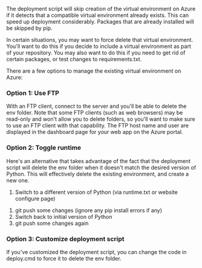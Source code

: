 The deployment script will skip creation of the virtual environment on Azure if it detects that a compatible virtual environment already exists.  This can speed up deployment considerably.  Packages that are already installed will be skipped by pip.

In certain situations, you may want to force delete that virtual environment.  You'll want to do this if you decide to include a virtual environment as part of your repository.  You may also want to do this if you need to get rid of certain packages, or test changes to requirements.txt.

There are a few options to manage the existing virtual environment on Azure:

### Option 1: Use FTP
<!-- deleted by customization

With an FTP client, connect to the server and you'll be able to delete the env folder.  Note that some FTP clients (such as web browsers) may be read-only and won't allow you to delete folders, so you'll want to make sure to use an FTP client with that capability.  The FTP host name and user are displayed in the your web app's blade on the [Azure Management Portal](https://manage.windowsazure.cn).

-->
<!-- keep by customization: begin -->
With an FTP client, connect to the server and you'll be able to delete the env folder.  Note that some FTP clients (such as web browsers) may be read-only and won't allow you to delete folders, so you'll want to make sure to use an FTP client with that capability.  The FTP host name and user are displayed in the dashboard page for your web app on the Azure portal.
<!-- keep by customization: end -->
### Option 2: Toggle runtime

Here's an alternative that takes advantage of the fact that the deployment script will delete the env folder when it doesn't match the desired version of Python.  This will effectively delete the existing environment, and create a new one.
<!-- deleted by customization

1. Switch to a different version of Python (via runtime.txt or the **Application Settings** blade in the Azure Management Portal)
-->
<!-- keep by customization: begin -->
1. Switch to a different version of Python (via runtime.txt or website configure page)
<!-- keep by customization: end -->
1. git push some changes (ignore any pip install errors if any)
1. Switch back to initial version of Python
1. git push some changes again

### Option 3: Customize deployment script

If you've customized the deployment script, you can change the code in deploy.cmd to force it to delete the env folder.
